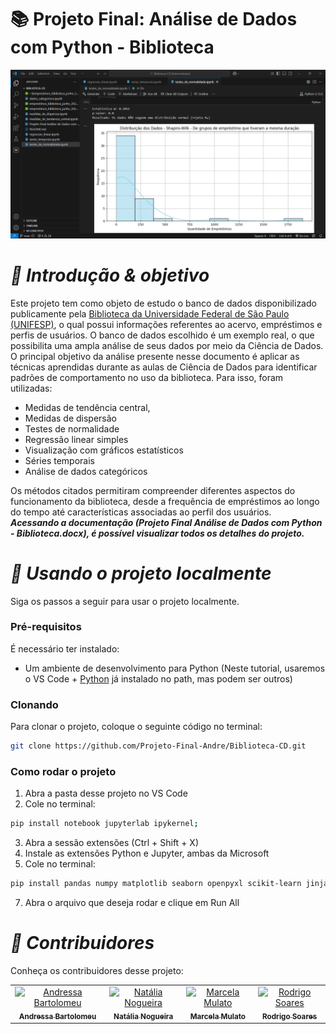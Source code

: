 # 📚 Projeto Final: Análise de Dados com Python - Biblioteca

<img src="img/print_dados.png" />

# _🎯 Introdução & objetivo_

Este projeto tem como objeto de estudo o banco de dados disponibilizado publicamente pela <a href="https://dados.gov.br/dados/conjuntos-dados/emprestimos_biblioteca">Biblioteca da Universidade Federal de São Paulo (UNIFESP)</a>, o qual possui informações referentes ao acervo, empréstimos e perfis de usuários. O banco de dados escolhido é um exemplo real, o que possibilita uma ampla análise de seus dados por meio da Ciência de Dados.
O principal objetivo da análise presente nesse documento é aplicar as técnicas aprendidas durante as aulas de Ciência de Dados para identificar padrões de comportamento no uso da biblioteca. Para isso, foram utilizadas: 
- Medidas de tendência central,
- Medidas de dispersão
- Testes de normalidade
- Regressão linear simples
- Visualização com gráficos estatísticos
- Séries temporais
- Análise de dados categóricos<br>

Os métodos citados permitiram compreender diferentes aspectos do funcionamento da biblioteca, desde a frequência de empréstimos ao longo do tempo até características associadas ao perfil dos usuários.<br>
**_Acessando a documentação (Projeto Final Análise de Dados com Python - Biblioteca.docx), é possível visualizar todos os detalhes do projeto._**

# _📁 Usando o projeto localmente_

Siga os passos a seguir para usar o projeto localmente.

<h3>Pré-requisitos</h3>

É necessário ter instalado:

- Um ambiente de desenvolvimento para Python (Neste tutorial, usaremos o VS Code + <a href="https://www.python.org/downloads/">Python</a>  já instalado no path, mas podem ser outros)

<h3>Clonando</h3>

Para clonar o projeto, coloque o seguinte código no terminal:

```bash
git clone https://github.com/Projeto-Final-Andre/Biblioteca-CD.git
```

<h3>Como rodar o projeto</h3>

1. Abra a pasta desse projeto no VS Code
2. Cole no terminal:

```bash
pip install notebook jupyterlab ipykernel;
```

3. Abra a sessão extensões (Ctrl + Shift + X)
4. Instale as extensões Python e Jupyter, ambas da Microsoft
5. Cole no terminal:

```bash
pip install pandas numpy matplotlib seaborn openpyxl scikit-learn jinja2 openpyxl 
```
7. Abra o arquivo que deseja rodar e clique em Run All

# _🤝 Contribuidores_

Conheça os contribuidores desse projeto:

<table>
  <tr>
    <td align="center">
      <a href="https://github.com/DreBartolomeu">
        <img src="https://avatars.githubusercontent.com/u/138133545?v=4" width="100px;" alt="Andressa Bartolomeu"/><br>
        <sub>
          <b>Andressa Bartolomeu</b>
        </sub>
      </a>
    </td>
    <td align="center">
      <a href="https://github.com/NataliaNogueira1">
        <img src="https://avatars.githubusercontent.com/u/198615971?v=4" width="100px;" alt="Natália Nogueira"/><br>
        <sub>
          <b>Natália Nogueira</b>
        </sub>
      </a>
    </td>
    <td align="center">
      <a href="https://github.com/MarcelaMulato">
        <img src="https://avatars.githubusercontent.com/u/198286703?v=4" width="100px;" alt="Marcela Mulato"/><br>
        <sub>
          <b>Marcela Mulato</b>
        </sub>
      </a>
    </td>
    <td align="center">
      <a href="https://github.com/Rodrigof981">
        <img src="https://avatars.githubusercontent.com/u/195812121?v=4" width="100px;" alt="Rodrigo Soares"/><br>
        <sub>
          <b>Rodrigo Soares</b>
        </sub>
      </a>
    </td>
  </tr>
</table>
